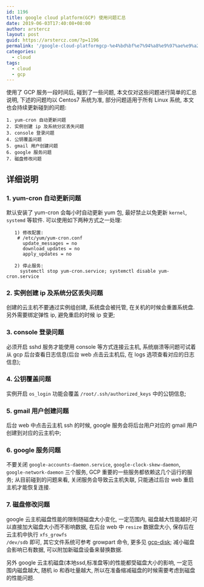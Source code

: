 ```yaml
---
id: 1196
title: google cloud platform(GCP) 使用问题汇总
date: 2019-06-03T17:40:08+08:00
author: arstercz
layout: post
guid: https://arstercz.com/?p=1196
permalink: '/google-cloud-platformgcp-%e4%bd%bf%e7%94%a8%e9%97%ae%e9%a2%98%e6%b1%87%e6%80%bb/'
categories:
  - cloud
tags:
  - cloud
  - gcp
---
```

使用了 GCP 服务一段时间后, 碰到了一些问题, 本文仅对这些问题进行简单的汇总说明, 下述的问题均以 Centos7 系统为准, 部分问题适用于所有 Linux 系统, 本文也会持续更新碰到的问题:

<pre><code>1. yum-cron 自动更新问题
2. 实例创建 ip 及系统分区丢失问题
3. console 登录问题
4. 公钥覆盖问题
5. gmail 用户创建问题
6. google 服务问题
7. 磁盘修改问题
</code></pre>

<h2>详细说明</h2>

<h3>1. yum-cron 自动更新问题</h3>

默认安装了 yum-cron 会每小时自动更新 yum 包, 最好禁止以免更新 <code>kernel</code>, <code>systemd</code> 等软件. 可以使用如下两种方式之一处理:

<pre><code>   1) 修改配置:
    # /etc/yum/yum-cron.conf
      update_messages = no
      download_updates = no
      apply_updates = no

   2) 停止服务:
     systemctl stop yum-cron.service; systemctl disable yum-cron.service
</code></pre>

<h3>2. 实例创建 ip 及系统分区丢失问题</h3>

创建的云主机不要通过实例组创建, 系统盘会被托管, 在关机的时候会重置系统盘. 另外需要绑定弹性 ip, 避免重启的时候 ip 变更;

<h3>3. console 登录问题</h3>

必须开启 sshd 服务才能使用 console 等方式连接云主机, 系统崩溃等问题可试着从 gcp 后台查看日志信息(后台 web 点击云主机后, 在 logs 选项查看对应的日志信息);

<h3>4. 公钥覆盖问题</h3>

实例开启 <code>os_login</code> 功能会覆盖 <code>/root/.ssh/authorized_keys</code> 中的公钥信息;

<h3>5. gmail 用户创建问题</h3>

后台 web 中点击云主机 ssh 的时候, google 服务会将后台用户对应的 gmail 用户创建到对应的云主机中;

<h3>6. google 服务问题</h3>

不要关闭 <code>google-accounts-daemon.service</code>, <code>google-clock-skew-daemon</code>, <code>google-network-daemon</code> 三个服务, GCP 重要的一些服务都依赖这几个运行的服务; 从目前碰到的问题来看, 关闭服务会导致云主机失联, 只能通过后台 web 重启主机才能恢复连接.

<h3>7. 磁盘修改问题</h3>

google 云主机磁盘性能的限制随磁盘大小变化, 一定范围内, 磁盘越大性能越好;可以直接加大磁盘大小而不影响数据, 在后台 web 中 <code>resize</code> 数据盘大小, 保存后在云主机中执行 <code>xfs_growfs /dev/sdb</code> 即可, 其它文件系统可参考 growpart 命令, 更多见 <a href="https://cloud.google.com/compute/docs/disks/add-persistent-disk">gcp-disk</a>; 减小磁盘会影响已有数据, 可以附加新磁盘设备来替换数据.

另外 google 云主机磁盘(本地ssd,标准盘等)的性能都受磁盘大小的影响, 一定范围内磁盘越大, 随机 io 和吞吐量越大, 所以在准备缩减磁盘的时候需要考虑到磁盘的性能问题.